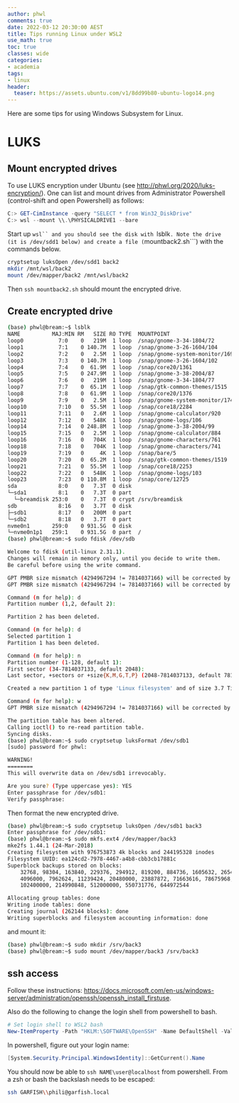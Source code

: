 ```yaml
---
author: phwl
comments: true
date: 2022-03-12 20:30:00 AEST
title: Tips running Linux under WSL2
use_math: true
toc: true
classes: wide
categories:
- academia
tags:
- linux
header:
  teaser: https://assets.ubuntu.com/v1/8dd99b80-ubuntu-logo14.png
---
```


Here are some tips for using Windows Subsystem for Linux.

# LUKS
## Mount encrypted drives
To use LUKS encryption under Ubuntu (see <http://phwl.org/2020/luks-encryption/>).
One can list and mount drives from Administrator Powershell (control-shift and open Powershell) as follows:
```powershell
C:> GET-CimInstance -query "SELECT * from Win32_DiskDrive"
C:> wsl --mount \\.\PHYSICALDRIVE1 --bare
```

Start up ```wsl`` and you should see the disk with ```lsblk```. Note the
drive (it is /dev/sdd1 below) and create a file (```mountback2.sh```)
with the commands below.
```bash
cryptsetup luksOpen /dev/sdd1 back2
mkdir /mnt/wsl/back2
mount /dev/mapper/back2 /mnt/wsl/back2
```
Then ```ssh mountback2.sh``` should mount the encrypted drive.

## Create encrypted drive
```bash
(base) phwl@bream:~$ lsblk
NAME          MAJ:MIN RM   SIZE RO TYPE  MOUNTPOINT
loop0           7:0    0   219M  1 loop  /snap/gnome-3-34-1804/72
loop1           7:1    0 140.7M  1 loop  /snap/gnome-3-26-1604/104
loop2           7:2    0   2.5M  1 loop  /snap/gnome-system-monitor/169
loop3           7:3    0 140.7M  1 loop  /snap/gnome-3-26-1604/102
loop4           7:4    0  61.9M  1 loop  /snap/core20/1361
loop5           7:5    0 247.9M  1 loop  /snap/gnome-3-38-2004/87
loop6           7:6    0   219M  1 loop  /snap/gnome-3-34-1804/77
loop7           7:7    0  65.1M  1 loop  /snap/gtk-common-themes/1515
loop8           7:8    0  61.9M  1 loop  /snap/core20/1376
loop9           7:9    0   2.5M  1 loop  /snap/gnome-system-monitor/174
loop10          7:10   0  55.5M  1 loop  /snap/core18/2284
loop11          7:11   0   2.6M  1 loop  /snap/gnome-calculator/920
loop12          7:12   0   548K  1 loop  /snap/gnome-logs/106
loop14          7:14   0 248.8M  1 loop  /snap/gnome-3-38-2004/99
loop15          7:15   0   2.5M  1 loop  /snap/gnome-calculator/884
loop16          7:16   0   704K  1 loop  /snap/gnome-characters/761
loop18          7:18   0   704K  1 loop  /snap/gnome-characters/741
loop19          7:19   0     4K  1 loop  /snap/bare/5
loop20          7:20   0  65.2M  1 loop  /snap/gtk-common-themes/1519
loop21          7:21   0  55.5M  1 loop  /snap/core18/2253
loop22          7:22   0   548K  1 loop  /snap/gnome-logs/103
loop23          7:23   0 110.8M  1 loop  /snap/core/12725
sda             8:0    0   7.3T  0 disk  
└─sda1          8:1    0   7.3T  0 part  
  └─breamdisk 253:0    0   7.3T  0 crypt /srv/breamdisk
sdb             8:16   0   3.7T  0 disk  
├─sdb1          8:17   0   200M  0 part  
└─sdb2          8:18   0   3.7T  0 part  
nvme0n1       259:0    0 931.5G  0 disk  
└─nvme0n1p1   259:1    0 931.5G  0 part  /
(base) phwl@bream:~$ sudo fdisk /dev/sdb

Welcome to fdisk (util-linux 2.31.1).
Changes will remain in memory only, until you decide to write them.
Be careful before using the write command.

GPT PMBR size mismatch (4294967294 != 7814037166) will be corrected by w(rite).
GPT PMBR size mismatch (4294967294 != 7814037166) will be corrected by w(rite).

Command (m for help): d
Partition number (1,2, default 2): 

Partition 2 has been deleted.

Command (m for help): d
Selected partition 1
Partition 1 has been deleted.

Command (m for help): n
Partition number (1-128, default 1): 
First sector (34-7814037133, default 2048): 
Last sector, +sectors or +size{K,M,G,T,P} (2048-7814037133, default 7814037133): 

Created a new partition 1 of type 'Linux filesystem' and of size 3.7 TiB.

Command (m for help): w
GPT PMBR size mismatch (4294967294 != 7814037166) will be corrected by w(rite).

The partition table has been altered.
Calling ioctl() to re-read partition table.
Syncing disks.
(base) phwl@bream:~$ sudo cryptsetup luksFormat /dev/sdb1
[sudo] password for phwl: 

WARNING!
========
This will overwrite data on /dev/sdb1 irrevocably.

Are you sure? (Type uppercase yes): YES
Enter passphrase for /dev/sdb1: 
Verify passphrase: 
```

Then format the new encrypted drive.
```bash
(base) phwl@bream:~$ sudo cryptsetup luksOpen /dev/sdb1 back3
Enter passphrase for /dev/sdb1: 
(base) phwl@bream:~$ sudo mkfs.ext4 /dev/mapper/back3
mke2fs 1.44.1 (24-Mar-2018)
Creating filesystem with 976753873 4k blocks and 244195328 inodes
Filesystem UUID: ea124cd2-7978-4467-a4b8-cbb3cb17881c
Superblock backups stored on blocks: 
	32768, 98304, 163840, 229376, 294912, 819200, 884736, 1605632, 2654208, 
	4096000, 7962624, 11239424, 20480000, 23887872, 71663616, 78675968, 
	102400000, 214990848, 512000000, 550731776, 644972544

Allocating group tables: done                            
Writing inode tables: done                            
Creating journal (262144 blocks): done
Writing superblocks and filesystem accounting information: done    
```

and mount it:
```bash
(base) phwl@bream:~$ sudo mkdir /srv/back3
(base) phwl@bream:~$ sudo mount /dev/mapper/back3 /srv/back3
```

## ssh access
Follow these instructions: <https://docs.microsoft.com/en-us/windows-server/administration/openssh/openssh_install_firstuse>.

Also do the following to change the login shell from powershell to bash.

```powershell
# Set login shell to WSL2 bash
New-ItemProperty -Path "HKLM:\SOFTWARE\OpenSSH" -Name DefaultShell -Value "C:\WINDOWS\System32\bash.exe" -PropertyType String -Force

```

In powershell, figure out your login name:
```powershell
[System.Security.Principal.WindowsIdentity]::GetCurrent().Name
```

You should now be able to ```ssh NAME\user@localhost``` from powershell.
From a zsh or bash the backslash needs to be escaped:
```bash
ssh GARFISH\\phili@garfish.local
```

